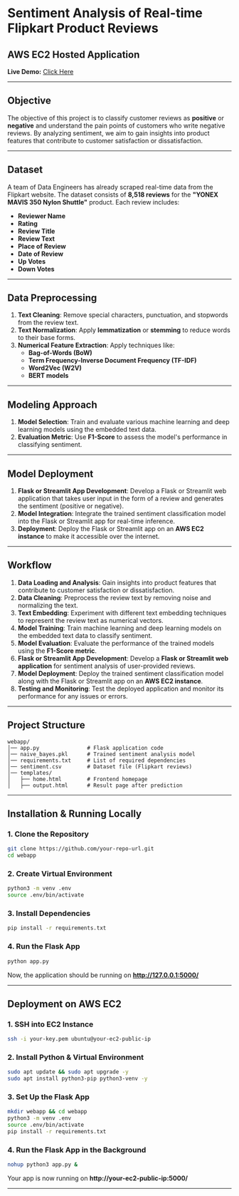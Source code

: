# Sentiment Analysis of Real-time Flipkart Product Reviews

## AWS EC2 Hosted Application

**Live Demo:** [Click Here](http://18.208.164.102:5000/)

---

## Objective
The objective of this project is to classify customer reviews as **positive** or **negative** and understand the pain points of customers who write negative reviews. By analyzing sentiment, we aim to gain insights into product features that contribute to customer satisfaction or dissatisfaction.

---

## Dataset
A team of Data Engineers has already scraped real-time data from the Flipkart website. The dataset consists of **8,518 reviews** for the **"YONEX MAVIS 350 Nylon Shuttle"** product. Each review includes:
- **Reviewer Name**
- **Rating**
- **Review Title**
- **Review Text**
- **Place of Review**
- **Date of Review**
- **Up Votes**
- **Down Votes**

---

## Data Preprocessing
1. **Text Cleaning**: Remove special characters, punctuation, and stopwords from the review text.
2. **Text Normalization**: Apply **lemmatization** or **stemming** to reduce words to their base forms.
3. **Numerical Feature Extraction**: Apply techniques like:
   - **Bag-of-Words (BoW)**
   - **Term Frequency-Inverse Document Frequency (TF-IDF)**
   - **Word2Vec (W2V)**
   - **BERT models**

---

## Modeling Approach
1. **Model Selection**: Train and evaluate various machine learning and deep learning models using the embedded text data.
2. **Evaluation Metric**: Use **F1-Score** to assess the model's performance in classifying sentiment.

---

## Model Deployment
1. **Flask or Streamlit App Development**: Develop a Flask or Streamlit web application that takes user input in the form of a review and generates the sentiment (positive or negative).
2. **Model Integration**: Integrate the trained sentiment classification model into the Flask or Streamlit app for real-time inference.
3. **Deployment**: Deploy the Flask or Streamlit app on an **AWS EC2 instance** to make it accessible over the internet.

---

## Workflow
1. **Data Loading and Analysis**: Gain insights into product features that contribute to customer satisfaction or dissatisfaction.
2. **Data Cleaning**: Preprocess the review text by removing noise and normalizing the text.
3. **Text Embedding**: Experiment with different text embedding techniques to represent the review text as numerical vectors.
4. **Model Training**: Train machine learning and deep learning models on the embedded text data to classify sentiment.
5. **Model Evaluation**: Evaluate the performance of the trained models using the **F1-Score metric**.
6. **Flask or Streamlit App Development**: Develop a **Flask or Streamlit web application** for sentiment analysis of user-provided reviews.
7. **Model Deployment**: Deploy the trained sentiment classification model along with the Flask or Streamlit app on an **AWS EC2 instance**.
8. **Testing and Monitoring**: Test the deployed application and monitor its performance for any issues or errors.

---

## Project Structure
```
webapp/
│── app.py               # Flask application code
│── naive_bayes.pkl      # Trained sentiment analysis model
│── requirements.txt     # List of required dependencies
│── sentiment.csv        # Dataset file (Flipkart reviews)
│── templates/
│   ├── home.html        # Frontend homepage
│   ├── output.html      # Result page after prediction
```

---

## Installation & Running Locally
### **1. Clone the Repository**
```bash
git clone https://github.com/your-repo-url.git
cd webapp
```
### **2. Create Virtual Environment**
```bash
python3 -m venv .env
source .env/bin/activate
```
### **3. Install Dependencies**
```bash
pip install -r requirements.txt
```
### **4. Run the Flask App**
```bash
python app.py
```
Now, the application should be running on **http://127.0.0.1:5000/**

---

## Deployment on AWS EC2
### **1. SSH into EC2 Instance**
```bash
ssh -i your-key.pem ubuntu@your-ec2-public-ip
```
### **2. Install Python & Virtual Environment**
```bash
sudo apt update && sudo apt upgrade -y
sudo apt install python3-pip python3-venv -y
```
### **3. Set Up the Flask App**
```bash
mkdir webapp && cd webapp
python3 -m venv .env
source .env/bin/activate
pip install -r requirements.txt
```
### **4. Run the Flask App in the Background**
```bash
nohup python3 app.py &
```
Your app is now running on **http://your-ec2-public-ip:5000/**

---




